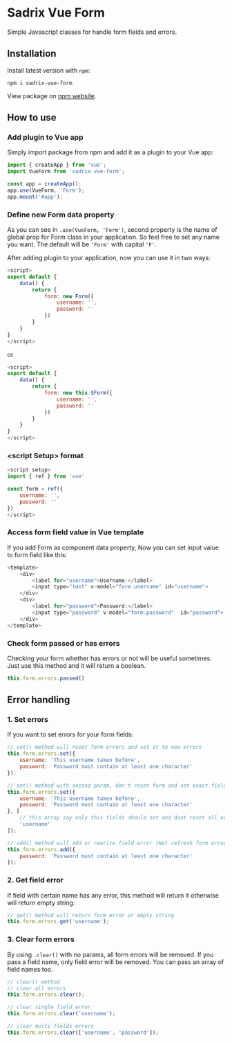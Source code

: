 # Sadrix Vue Form

Simple Javascript classes for handle form fields and errors.

## Installation

Install latest version with ```npm```:
```
npm i sadrix-vue-form
```

View package on [npm website](https://www.npmjs.com/package/sadrix-vue-form).

## How to use

### Add plugin to Vue app
Simply import package from npm and add it as a plugin to your Vue app:

``` JavaScript
import { createApp } from 'vue';
import VueForm from 'sadrix-vue-form';

const app = createApp();
app.use(VueForm, 'Form');
app.mount('#app');

```

### Define new Form data property

As you can see in ```.use(VueForm, 'Form')```, second property is the name of global prop for Form class in your application. So feel free to set any name you want. The default will be ```'Form'``` with capital ```'F'```. 

After adding plugin to your application, now you can use it in two ways:

``` JavaScript
<script>
export default {
    data() {
        return {
            form: new Form({
                username: '',
                password: ''
            })
        }
    }
}
</script>
```

or

``` JavaScript
<script>
export default {
    data() {
        return {
            form: new this.$Form({
                username: '',
                password: ''
            })
        }
    }
}
</script>
```

### &lt;script Setup&gt; format

``` JavaScript
<script setup>
import { ref } from 'vue'

const form = ref({
    username: '',
    password: ''
})
</script>
```


### Access form field value in Vue template

If you add Form as component data property, Now you can set input value to form field like this:

``` JavaScript
<template>
    <div>
        <label for="username">Username:</label>
        <input type="text" v-model="form.username" id="username">
    </div>
    <div>
        <label for="password">Password:</label>
        <input type="password" v-model="form.password"  id="password">
    </div>
</template>
```

### Check form passed or has errors

Checking your form whether has errors or not will be useful sometimes. Just use this method and it will return a boolean.

``` JavaScript
this.form.errors.passed()
```

## Error handling

### 1. Set errors

If you want to set errors for your form fields:

``` JavaScript
// set() method will reset form errors and set it to new errors
this.form.errors.set({
    username: 'This username taken before',
    password: 'Password must contain at least one character'
});

// set() method with second param, don't reset form and set exact fields errors passed in second parameter
this.form.errors.set({
    username: 'This username taken before',
    password: 'Password must contain at least one character'
}, [
    // this array say only this fields should set and dont reset all errors
    'username'
]);

// add() method will add or rewrite field error (Not refresh form errors)
this.form.errors.add({
    password: 'Password must contain at least one character'
});
```

### 2. Get field error

If field with certain name has any error, this method will return it otherwise will return empty string:

``` JavaScript
// get() method will return form error or empty string
this.form.errors.get('username');
```

### 3. Clear form errors

By using ```.clear()``` with no params, all form errors will be removed.
If you pass a field name, only field error will be removed.
You can pass an array of field names too.

``` JavaScript
// clear() method
// clear all errors
this.form.errors.clear();

// clear single field error
this.form.errors.clear('username');

// clear multi fields errors
this.form.errors.clear(['username', 'password']);
```